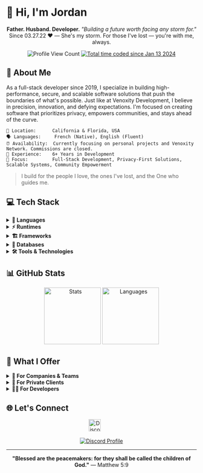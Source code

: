 # 👋 Hi, I'm Jordan

<p align="center">
   <strong>Father. Husband. Developer.</strong>  
   <em>"Building a future worth facing any storm for."</em><br>
   Since 03.27.22 ❤️ — She's my storm.  
   For those I've lost — you're with me, always.
</p>

<p align="center">
   <img src="https://komarev.com/ghpvc/?username=GravityScriptsV2&style=flat-square&label=Profile%20Views&logo=github" alt="Profile View Count"/>
   <a href="https://wakatime.com/@018d03bf-34bc-4aa3-894b-188ac9146c14">
      <img src="https://wakatime.com/badge/user/018d03bf-34bc-4aa3-894b-188ac9146c14.svg" alt="Total time coded since Jan 13 2024" />
   </a>
</p>

## 🚀 About Me
As a full-stack developer since 2019, I specialize in building high-performance, secure, and scalable software solutions that push the boundaries of what's possible. Just like at Venoxity Development, I believe in precision, innovation, and defying expectations. I'm focused on creating software that prioritizes privacy, empowers communities, and stays ahead of the curve.
```plaintext
📍 Location:      California & Florida, USA  
🗣️ Languages:     French (Native), English (Fluent)   
⏰ Availability:  Currently focusing on personal projects and Venoxity Network. Commissions are closed. 
💼 Experience:    6+ Years in Development
🎯 Focus:         Full-Stack Development, Privacy-First Solutions, Scalable Systems, Community Empowerment
```
> I build for the people I love, the ones I've lost, and the One who guides me.

## 💻 Tech Stack
<div align="left">
  <details >
    <summary><b>🔧 Languages</b></summary>
    <br>
     <img src="https://skillicons.dev/icons?i=css,html,js,ts,cs,cpp,lua&theme=dark" alt="Languages"/>
  </details>
   
  <details >
    <summary><b>⚡ Runtimes</b></summary>
    <br>
     <img src="https://skillicons.dev/icons?i=dotnet,nodejs&theme=dark" alt="Runtimes"/>
  </details>

  <details >
    <summary><b>🏗️ Frameworks</b></summary>
    <br>
     <img src="https://skillicons.dev/icons?i=express,nextjs,nestjs,tailwind&theme=dark" alt="Frameworks"/>
  </details>

  <details >
    <summary><b>💾 Databases</b></summary>
    <br>
     <img src="https://skillicons.dev/icons?i=mongodb,mysql&theme=dark" alt="Databases"/>
  </details>

  <details >
    <summary><b>🛠️ Tools & Technologies</b></summary>
    <br>
     <img src="https://skillicons.dev/icons?i=discord,docker,figma,git,github,npm,rider,visualstudio,vscode,vercel&theme=dark" alt="Tools & Technologies"/>
  </details>
</div>

## 📊 GitHub Stats
<div align="center">
  <img height="150em" src="https://github-readme-stats.vercel.app/api?username=GravityScriptsV2&show_icons=true&theme=dark&include_all_commits=true&count_private=true" alt="Stats"/>
  <img height="150em" src="https://github-readme-stats.vercel.app/api/top-langs/?username=GravityScriptsV2&layout=compact&theme=dark" alt="Languages"/>
</div>

## 🌟 What I Offer

<details> 
  <summary><b>🏢 For Companies & Teams</b></summary> 
  [Placeholder for Companies & Teams section content]
</details> 

<details> 
  <summary><b>👥 For Private Clients</b></summary> 
  [Placeholder for Private Clients section content]
</details> 

<details> 
  <summary><b>👨‍💻 For Developers</b></summary>
  [Placeholder for Developers section content] 
</details>

## 🌐 Let's Connect

<p align="center">
   <a href="https://discord.com/users/173557815326015488" target="_blank"><img alt="Discord" title="Discord" height="32" width="32" src="https://cdn.simpleicons.org/discord"></a>&nbsp;&nbsp;&nbsp;&nbsp;&nbsp;&nbsp;&nbsp;&nbsp;&nbsp;
</p>
<p align="center">
   <a href="https://discord.com/users/173557815326015488">
   <img src="https://lanyard-profile-readme.vercel.app/api/173557815326015488?bg=1f1f1f" alt="Discord Profile"/>
   </a>
</p>

---

<div align="center">

**"Blessed are the peacemakers: for they shall be called the children of God."** — Matthew 5:9

</div>
